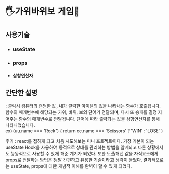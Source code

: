 # 🖐가위바위보 게임👊

## 사용기술
 - ### useState
 - ### props
 - #### 삼항연산자

## 간단한 설명
:  클릭시 컴퓨터의 랜덤한 값, 내가 클릭한 아이템의 값을 나타내는 함수가 호출됩니다.
   함수의 매개변수에 해당되는 가위, 바위, 보의 단어가 전달되며,
   다시 또 승패를 결정 지어주는 함수의 매개변수로 전달됩니다.
   단어에 따라 출력되는 값을 삼항연산자를 통해 나타내었습니다.      
   ex) (uu.name === 'Rock') { return cc.name === 'Scissors' ? 'WIN' : 'LOSE' }
             
후기 : react를 접하게 되고 처음 시도해보는 미니 프로젝트이다.
      가장 기본이 되는 useState Hook을 사용하여 동적으로 상태를 관리하는 방법을 알게되고
      다른 상황에서도 능동적으로 사용할 수 있게 해준 계기가 되었다.
      또한 도출해낸 값을 자식요소에게 props로 전달하는 방법은 정말 간편하고 유용한 기술이라고 생각이 들었다.
      결과적으로는 useState, props에 대한 개념적 이해를 완벽이 할 수 있게 되었다.
